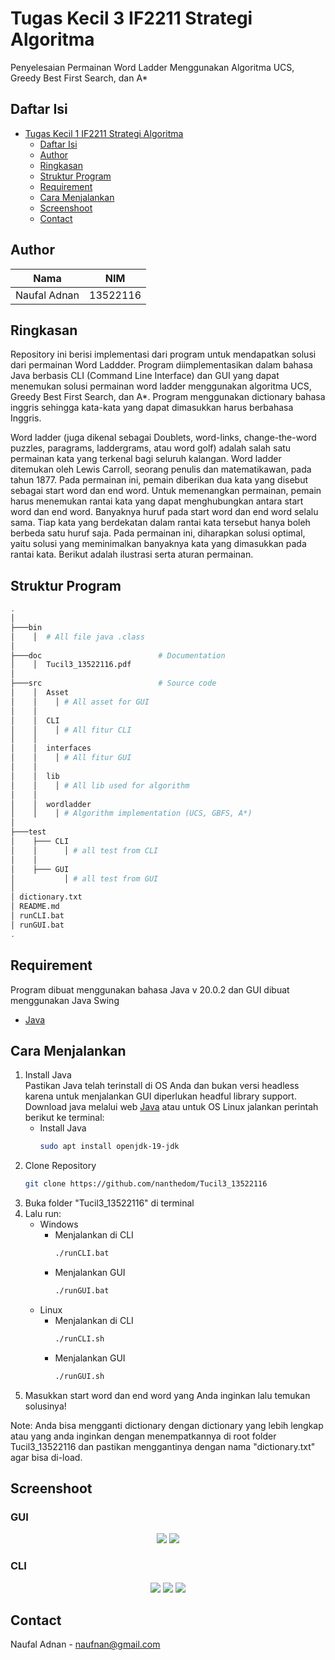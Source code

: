 # Tugas Kecil 3 IF2211 Strategi Algoritma
Penyelesaian Permainan Word Ladder Menggunakan Algoritma UCS, Greedy Best First Search, dan A*

## Daftar Isi
- [Tugas Kecil 1 IF2211 Strategi Algoritma](#Tugas-Kecil-1-IF2211-Strategi-Algoritma)
  - [Daftar Isi](#Daftar-Isi)
  - [Author](#Author)
  - [Ringkasan](#Ringkasan)
  - [Struktur Program](#Struktur-Program)
  - [Requirement](#Requirement)
  - [Cara Menjalankan](#Cara-Menjalankan)
  - [Screenshoot](#Screenshoot)
  - [Contact](#Contact)

## Author
| Nama  | NIM |
| ------------- | ------------- |
| Naufal Adnan  |  13522116  |

## Ringkasan
Repository ini berisi implementasi dari program untuk mendapatkan solusi dari permainan Word Laddder. Program diimplementasikan dalam bahasa Java berbasis CLI (Command Line Interface) dan GUI yang dapat menemukan solusi permainan word ladder menggunakan algoritma UCS, Greedy Best First Search, dan A*. Program menggunakan dictionary bahasa inggris sehingga kata-kata yang dapat dimasukkan harus berbahasa Inggris.

Word ladder (juga dikenal sebagai Doublets, word-links, change-the-word puzzles, paragrams, laddergrams, atau word golf) adalah salah satu permainan kata yang terkenal bagi seluruh kalangan. Word ladder ditemukan oleh Lewis Carroll, seorang penulis dan matematikawan, pada tahun 1877. Pada permainan ini, pemain diberikan dua kata yang disebut sebagai start word dan end word. Untuk memenangkan permainan, pemain harus menemukan rantai kata yang dapat menghubungkan antara start word dan end word. Banyaknya huruf pada start word dan end word selalu sama. Tiap kata yang berdekatan dalam rantai kata tersebut hanya boleh berbeda satu huruf saja. Pada permainan ini, diharapkan solusi optimal, yaitu solusi yang meminimalkan banyaknya kata yang dimasukkan pada rantai kata. Berikut adalah ilustrasi serta aturan permainan.

## Struktur Program
```bash
.
│   
├───bin                         
│    │  # All file java .class
│
├───doc                          # Documentation
│    │  Tucil3_13522116.pdf
│
├───src                          # Source code
│    │  Asset
│    │    │ # All asset for GUI
│    │    
│    │  CLI
│    │    │ # All fitur CLI
│    │   
│    │  interfaces
│    │    │ # All fitur GUI
│    │    
│    │  lib
│    │    │ # All lib used for algorithm
│    │    
│    │  wordladder
│    │    │ # Algorithm implementation (UCS, GBFS, A*)
│
├───test                        
│    ├─── CLI
│    │      │ # all test from CLI
│    │
│    ├─── GUI
│           │ # all test from GUI
│
│ dictionary.txt
│ README.md
│ runCLI.bat
│ runGUI.bat
.
```

## Requirement
Program dibuat menggunakan bahasa Java v 20.0.2 dan GUI dibuat menggunakan Java Swing
* [Java](https://www.oracle.com/java/)

## Cara Menjalankan
1. Install Java
   <br>Pastikan Java telah terinstall di OS Anda dan bukan versi headless karena untuk menjalankan GUI diperlukan headful library support. Download java melalui web [Java](https://www.oracle.com/java/) atau untuk OS Linux jalankan perintah berikut ke terminal:
   * Install Java
      ```sh
      sudo apt install openjdk-19-jdk
      ```
2. Clone Repository
   ```sh
   git clone https://github.com/nanthedom/Tucil3_13522116
   ```
3. Buka folder "Tucil3_13522116" di terminal
4. Lalu run:
   * Windows
      * Menjalankan di CLI
         ```sh
         ./runCLI.bat
         ```
      * Menjalankan GUI
         ```sh
         ./runGUI.bat
         ```
   * Linux
      * Menjalankan di CLI
         ```sh
         ./runCLI.sh
         ```
      * Menjalankan GUI
         ```sh
         ./runGUI.sh
         ```
5. Masukkan start word dan end word yang Anda inginkan lalu temukan solusinya!

Note: Anda bisa mengganti dictionary dengan dictionary yang lebih lengkap atau yang anda inginkan dengan menempatkannya di root folder Tucil3_13522116 dan pastikan menggantinya dengan nama "dictionary.txt" agar bisa di-load.

## Screenshoot
### GUI
<p align="center">
<img src="test/GUI/GUI.jpg">
<img src="test/GUI/Test1/AStar.jpg">
</p>

### CLI
<p align="center">
<img src="test/CLI/CLI1.jpg">
<img src="test/CLI/CLI2.jpg">
<img src="test/CLI/CLI3.jpg">
</p>

## Contact
Naufal Adnan - naufnan@gmail.com